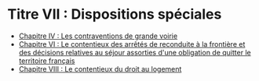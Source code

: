 # Titre VII : Dispositions spéciales

- [Chapitre IV : Les contraventions de grande voirie](chapitre-iv)
- [Chapitre VI : Le contentieux des arrêtés de reconduite à la frontière et des décisions relatives au séjour assorties d'une obligation de quitter le territoire français](chapitre-vi)
- [Chapitre VIII : Le contentieux du droit au logement](chapitre-viii)
